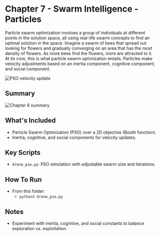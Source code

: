 # Chapter 7 - Swarm Intelligence - Particles
Particle swarm optimization involves a group of individuals at different points in the solution space, all using real-life swarm concepts to find an optimal solution in the space. Imagine a swarm of bees that spread out looking for flowers and gradually converging on an area that has the most density of flowers. As more bees find the flowers, more are attracted to it. At its core, this is what particle swarm optimization entails. Particles make velocity adjustments based on an inertia component, cognitive component, and social component. 

![PSO velocity update](readme_assets/PSO-Velocity-Vis.png)

## Summary
![Chapter 6 summary](readme_assets/Ch7-Summary.png)

## What's Included
- Particle Swarm Optimization (PSO) over a 2D objective (Booth function).
- Inertia, cognitive, and social components for velocity updates.

## Key Scripts
- `drone_pso.py`: PSO simulation with adjustable swarm size and iterations.

## How To Run
- From this folder:
  - `python3 drone_pso.py`

## Notes
- Experiment with inertia, cognitive, and social constants to balance exploration vs. exploitation.
